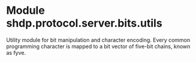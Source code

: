 Module shdp.protocol.server.bits.utils
======================================
Utility module for bit manipulation and character encoding.
Every common programming character is mapped to a bit vector of five-bit chains, known as fyve.